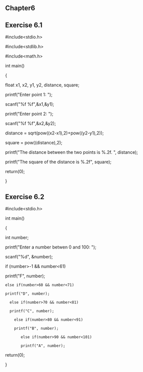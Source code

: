 ## Chapter6
## Exercise 6.1

#include<stdio.h> 

#include<stdlib.h> 

#include<math.h>

int main()


{

float x1, x2, y1, y2, distance, square;

printf("Enter point 1: "); 

scanf("%f %f",&x1,&y1);

printf("Enter point 2: ");

scanf("%f %f",&x2,&y2);



distance = sqrt(pow((x2-x1),2)+pow((y2-y1),2));

square = pow((distance),2);

 printf("The distance between the two points is %.2f. ", distance);
 
 printf("The square of the distance is %.2f", square);
 
 return(0);
 
 
 }

##  Exercise 6.2

#include<stdio.h> 

int main()

{

int number;

printf("Enter a number betwen 0 and 100: "); 

scanf("%d", &number);

if (number>-1 && number<61)

printf("F", number);

    else if(number>60 && number<71)
    
    printf("D", number);
    
      else if(number>70 && number<81)
      
      printf("C", number);
      
        else if(number>80 && number<91)
        
        printf("B", number);
        
           else if(number>90 && number<101)
           
           printf("A", number);
 
 return(0);
 
 }
